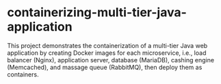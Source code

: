 # containerizing-multi-tier-java-application
This project demonstrates the containerization of a multi-tier Java web application by creating Docker images for each microservice, i.e., load balancer (Nginx), application server, database (MariaDB), cashing engine (Memcached), and massage queue (RabbitMQ), then deploy them as containers.

